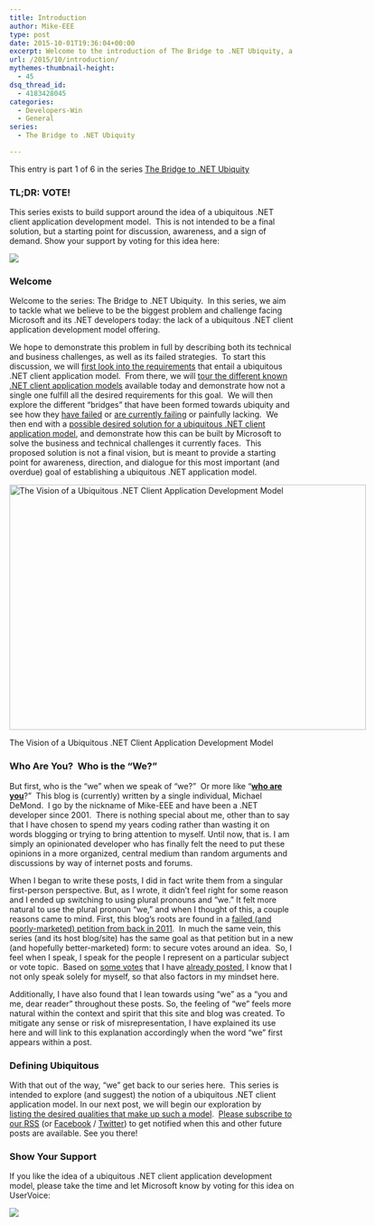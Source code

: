 ```yaml
---
title: Introduction
author: Mike-EEE
type: post
date: 2015-10-01T19:36:04+00:00
excerpt: Welcome to the introduction of The Bridge to .NET Ubiquity, a series dedicated to the advancement of a ubiquitous .NET client application model.
url: /2015/10/introduction/
mythemes-thumbnail-height:
  - 45
dsq_thread_id:
  - 4183428045
categories:
  - Developers-Win
  - General
series:
  - The Bridge to .NET Ubiquity

---
```

<div class="seriesmeta">
  This entry is part 1 of 6 in the series <a href="/series/bridge-to-dotnet-ubiquity/" class="series-6" title="The Bridge to .NET Ubiquity">The Bridge to .NET Ubiquity</a>
</div>

### TL;DR: VOTE!

This series exists to build support around the idea of a ubiquitous .NET client application development model.  This is not intended to be a final solution, but a starting point for discussion, awareness, and a sign of demand. Show your support by voting for this idea here:

<div class="push-button-container">
  <div class="push-button">
  </div>
  
  <a class="w-inline-block top-lighting" href="http://visualstudio.uservoice.com/forums/121579-visual-studio/suggestions/10027638-create-a-ubiquitous-net-client-application-develo" target="_blank"> 
  
  <div class="glass-insert" data-ix="blink" style="transition: opacity 500ms ease-in-out; opacity: 0;">
  </div>
  
  <img class="push-button-vote-text" src="http://uploads.webflow.com/55e079ccd960e71226582014/55d09ab72123fb7e3e46b1cd_Vote%20Now!%20Text.svg" /></a>
</div>

### Welcome

Welcome to the series: The Bridge to .NET Ubiquity.  In this series, we aim to tackle what we believe to be the biggest problem and challenge facing Microsoft and its .NET developers today: the lack of a ubiquitous .NET client application development model offering.

We hope to demonstrate this problem in full by describing both its technical and business challenges, as well as its failed strategies.  To start this discussion, we will [first look into the requirements][1] that entail a ubiquitous .NET client application model.  From there, we will [tour the different known .NET client application models][2] available today and demonstrate how not a single one fulfill all the desired requirements for this goal.  We will then explore the different &#8220;bridges&#8221; that have been formed towards ubiquity and see how they [have failed][3] or [are currently failing][4] or painfully lacking.  We then end with a [possible desired solution for a ubiquitous .NET client application model][5], and demonstrate how this can be built by Microsoft to solve the business and technical challenges it currently faces.  This proposed solution is not a final vision, but is meant to provide a starting point for awareness, direction, and dialogue for this most important (and overdue) goal of establishing a ubiquitous .NET application model.

<div id="attachment_328" style="width: 641px" class="wp-caption aligncenter">
  <a href="/wp-content/uploads/2015/09/Vision.png"><img class="size-full wp-image-328" src="/wp-content/uploads/2015/09/Vision.png" alt="The Vision of a Ubiquitous .NET Client Application Development Model" width="631" height="434" srcset="/wp-content/uploads/2015/09/Vision.png 631w, /wp-content/uploads/2015/09/Vision-300x206.png 300w" sizes="(max-width: 631px) 100vw, 631px" /></a>
  
  <p class="wp-caption-text">
    The Vision of a Ubiquitous .NET Client Application Development Model
  </p>
</div>

### Who Are You?  Who is the &#8220;We?&#8221;

But first, who is the &#8220;we&#8221; when we speak of &#8220;we?&#8221;  Or more like &#8220;**<a href="https://youtu.be/tf5nCPFBSHw" target="_blank">who are you</a>**?&#8221;  This blog is (currently) written by a single individual, Michael DeMond.  I go by the nickname of Mike-EEE and have been a .NET developer since 2001.  There is nothing special about me, other than to say that I have chosen to spend my years coding rather than wasting it on words blogging or trying to bring attention to myself. Until now, that is. I am simply an opinionated developer who has finally felt the need to put these opinions in a more organized, central medium than random arguments and discussions by way of internet posts and forums.

When I began to write these posts, I did in fact write them from a singular first-person perspective. But, as I wrote, it didn&#8217;t feel right for some reason and I ended up switching to using plural pronouns and &#8220;we.&#8221; It felt more natural to use the plural pronoun &#8220;we,&#8221; and when I thought of this, a couple reasons came to mind. First, this blog&#8217;s roots are found in a <a href="http://dotnetfuture.wufoo.com/forms/m1azjhyi1ozawho/" target="_blank">failed (and poorly-marketed) petition from back in 2011</a>.  In much the same vein, this series (and its host blog/site) has the same goal as that petition but in a new (and hopefully better-marketed) form: to secure votes around an idea.  So, I feel when I speak, I speak for the people I represent on a particular subject or vote topic.  Based on <a href="https://wpdev.uservoice.com/forums/110705-dev-platform/suggestions/7989744-make-universal-windows-platform-open-source-and-cr" target="_blank">some votes</a> that I have <a href="https://wpdev.uservoice.com/forums/110705-dev-platform/suggestions/7232264-add-markup-extensions-to-and-improve-winrt-xaml" target="_blank">already posted</a>, I know that I not only speak solely for myself, so that also factors in my mindset here.

Additionally, I have also found that I lean towards using &#8220;we&#8221; as a &#8220;you and me, dear reader&#8221; throughout these posts. So, the feeling of &#8220;we&#8221; feels more natural within the context and spirit that this site and blog was created. To mitigate any sense or risk of misrepresentation, I have explained its use here and will link to this explanation accordingly when the word &#8220;we&#8221; first appears within a post.

### Defining Ubiquitous

With that out of the way, &#8220;we&#8221; get back to our series here.  This series is intended to explore (and suggest) the notion of a ubiquitous .NET client application model. In our next post, we will begin our exploration by [listing the desired qualities that make up such a model][1].  <a href="/feed/" target="_blank">Please subscribe to our RSS</a> (or <a href="http://facebook.com/DevelopersWin" target="_blank">Facebook</a> / <a href="http://twitter.com/DevelopersWin" target="_blank">Twitter</a>) to get notified when this and other future posts are available. See you there!

### Show Your Support

If you like the idea of a ubiquitous .NET client application development model, please take the time and let Microsoft know by voting for this idea on UserVoice:

<div class="push-button-container">
  <div class="push-button">
  </div>
  
  <a class="w-inline-block top-lighting" href="http://visualstudio.uservoice.com/forums/121579-visual-studio/suggestions/10027638-create-a-ubiquitous-net-client-application-develo" target="_blank"> 
  
  <div class="glass-insert" data-ix="blink" style="transition: opacity 500ms ease-in-out; opacity: 0;">
  </div>
  
  <img class="push-button-vote-text" src="http://uploads.webflow.com/55e079ccd960e71226582014/55d09ab72123fb7e3e46b1cd_Vote%20Now!%20Text.svg" /></a>
</div>

 [1]: /2015/10/ubiquitous-qualities/
 [2]: /2015/10/existing-net-client-application-models/
 [3]: /2015/10/the-broken-burned-bridge/
 [4]: /2015/10/the-backwards-bridge/
 [5]: /2015/10/the-ubiquitous-bridge/